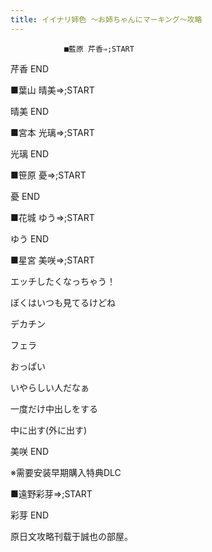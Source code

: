 ```yaml
---
title: イイナリ姉色 ～お姉ちゃんにマーキング～攻略
---
```


                ■藍原 芹香⇒;START



芹香 END



■葉山 晴美⇒;START



晴美 END



■宮本 光璃⇒;START



光璃 END



■笹原 憂⇒;START



憂 END



■花城 ゆう⇒;START



ゆう END



■星宮 美咲⇒;START

エッチしたくなっちゃう！

ぼくはいつも見てるけどね

デカチン

フェラ

おっぱい

いやらしい人だなぁ

一度だけ中出しをする

中に出す(外に出す)



美咲 END



※需要安装早期購入特典DLC

■遠野彩芽⇒;START



彩芽 END



原日文攻略刊载于誠也の部屋。


              
